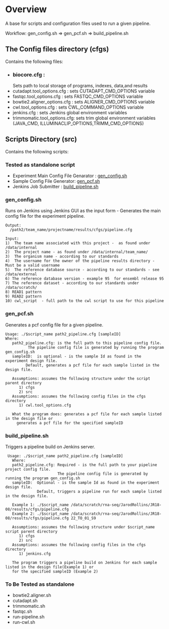 # Overview

A base for scripts and configuration files used to
run a given pipeline.

Workflow: gen_config.sh => gen_pcf.sh => build_pipeline.sh

## The Config files directory (cfgs)
Contains the following files:

* ### biocore.cfg : 
  Sets path to local storage of programs, indexes, data,and results
* cutadapt.tool_options.cfg  : sets CUTADAPT_CMD_OPTIONS variable
* fastqc.tool_options.cfg   : sets FASTQC_CMD_OPTIONS variable 
* bowtie2.aligner_options.cfg  : sets ALIGNER_CMD_OPTIONS variable 
* cwl.tool_options.cfg  : sets CWL_COMMAND_OPTIONS variable      
* jenkins.cfg  : sets Jenkins global environment variables     
* trimmomatic.tool_options.cfg: sets trim global environment variables (JAVA_CMD, ILLUMINACLIP_OPTIONS,TRIMM_CMD_OPTIONS)

## Scripts Directory (src)

Contains the following scripts:

### Tested as standalone script

* Experiment Main Config File Genarator : [gen_config.sh](#gen_config.sh)
* Sample Config File Generator: [gen_pcf.sh](#gen_pcf.sh)
* Jenkins Job Submitter : [build_pipeline.sh](#build_pipeline.sh) 

### gen_config.sh
Runs on Jenkins using Jenkins GUI as the input form -  Generates the main config file for the experiment pipeline. 
```
Output: 
  /path2/team_name/projectname/results/cfgs/pipeline.cfg 

Input: 
1)  The team name associated with this project -  as found under /data/internal 
2)  The project name - as found under /data/internal/team_name/ 
3)  The organism name - according to our standards 
4)  The username for the owner of the pipeline results directory - Must be a valid username 
5)  The reference database source - according to our standards - see /data/external 
6) The reference database version - example 95  for ensembl release 95 
7) The reference dataset - according to our standards under /data/scratch/ 
8) READ1 pattern 
9) READ2 pattern 
10) cwl_script  - full path to the cwl script to use for this pipeline
````
### gen_pcf.sh

Generates a pcf config file for a given pipeline.

```
Usage: ./$script_name path2_pipeline.cfg [sampleID]
Where:
   path2_pipeline.cfg: is the full path to this pipeline config file.
          The pipeline config file is generated by running the program gen_config.sh
   sampleID:  is optional - is the sample Id as found in the experiment design file.
         Default, generates a pcf file for each sample listed in the design file.

   Assumptions: assumes the following structure under the script parent directory
      1) cfgs 
      2) src
   Assumptions: assumes the following config files in the cfgs directory
      1) cwl.tool_options.cfg

   What the program does: generates a pcf file for each sample listed in the design file or
     generates a pcf file for the specified sampleID

```
### build_pipeline.sh

Triggers  a pipeline build on Jenkins server.

```
 Usage: ./$script_name path2_pipeline.cfg [sampleID]
   Where:
   path2_pipeline.cfg: Required - is the full path to your pipeline project config file.
                       The pipeline config file is generated by running the program gen_config.sh
   sampleID:  Optional - is the sample Id as found in the experiment design file.
              Default, triggers a pipeline run for each sample listed in the design file.

   Example 1: ./$script_name /data/scratch/rna-seq/JarodRollins/JR18-08/results/cfgs/pipeline.cfg
   Example 2: ./$script_name /data/scratch/rna-seq/JarodRollins/JR18-08/results/cfgs/pipeline.cfg 22_TO_01_S9

   Assumptions: assumes the following structure under $script_name script parent directory
      1) cfgs 
      2) src
   Assumptions: assumes the following config files in the cfgs directory
      1) jenkins.cfg

   The program triggers a pipeline build on Jenkins for each sample listed in the design file(Example 1) or
   for the specified sampleID (Example 2)
``` 

### To Be Tested as standalone
* bowtie2.aligner.sh  
* cutadapt.sh  
* trimmomatic.sh
* fastqc.sh
* run-pipeline.sh
* run-cwl.sh   

